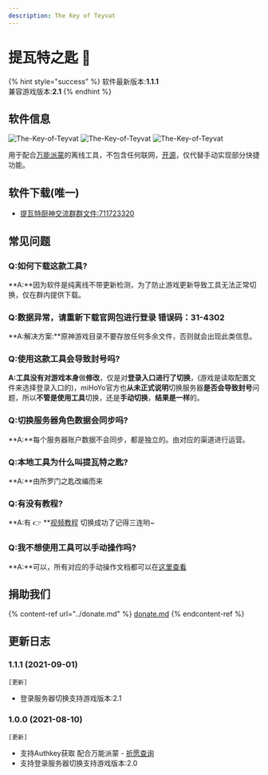 ```yaml
---
description: The Key of Teyvat
---
```

# 提瓦特之匙 🎉

{% hint style="success" %}
软件最新版本:**1.1.1**\
兼容游戏版本:**2.1**
{% endhint %}

## 软件信息

![The-Key-of-Teyvat](https://img.shields.io/github/stars/fastchen/The-Key-of-Teyvat?label=Star\&logo=github) ![The-Key-of-Teyvat](https://img.shields.io/github/issues/fastchen/The-Key-of-Teyvat?label=Issues) ![The-Key-of-Teyvat](https://img.shields.io/github/license/fastchen/The-Key-of-Teyvat?label=License)

用于配合[万能派蒙](https://ys.nullcraft.org)的离线工具，不包含任何联网，[开源](https://github.com/FastChen/The-Key-of-Teyvat)，仅代替手动实现部分快捷功能。

## 软件下载(唯一)

* [提瓦特厨神交流群群文件:711723320](https://jq.qq.com/?\_wv=1027\&k=uZdeXKvr)

## 常见问题

### Q:如何下载这款工具?

**A:**因为软件是纯离线不带更新检测，为了防止游戏更新导致工具无法正常切换，仅在群内提供下载。

### Q:数据异常，请重新下载官网包进行登录 错误码：31-4302

**A:解决方案:**原神游戏目录不要存放任何多余文件，否则就会出现此类信息。

### Q:使用这款工具会导致封号吗?

**A:**工具**没有对游戏本身**做**修改**，仅是对**登录入口进行了切换**，(游戏是读取配置文件来选择登录入口的)，miHoYo官方也**从未正式说明**切换服务器**是否会导致封号**问题，所以**不管是使用工具**切换，还是**手动切换**，**结果是一样**的。

### Q:切换服务器角色数据会同步吗?

**A:**每个服务器账户数据不会同步，都是独立的。由对应的渠道进行运营。

### **Q:本地工具为什么叫提瓦特之匙?**

**A:**由所罗门之匙改编而来

### Q:有没有教程?

**A:有 👉 **[视频教程](https://www.bilibili.com/video/BV1dQ4y1h7cm) 切换成功了记得三连哟\~

### Q:我不想使用工具可以手动操作吗?

**A:**可以，所有对应的手动操作文档都可以在[这里查看](https://nullcraft.org/d/20)

## 捐助我们

{% content-ref url="../donate.md" %}
[donate.md](../donate.md)
{% endcontent-ref %}

## 更新日志

### 1.1.1 (2021-09-01)

`[更新]`

* 登录服务器切换支持游戏版本:2.1

### 1.0.0 (2021-08-10)

`[更新]`

* 支持Authkey获取 配合万能派蒙 - [祈愿查询](https://ys.nullcraft.org/gacha)
* 支持登录服务器切换支持游戏版本:2.0

